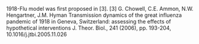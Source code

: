 1918-Flu model was first proposed in [3].
[3] G. Chowell, C.E. Ammon, N.W. Hengartner, J.M. Hyman
Transmission dynamics of the great influenza pandemic of 1918 in Geneva, Switzerland: assessing the effects of hypothetical interventions
J. Theor. Biol., 241 (2006), pp. 193-204, 10.1016/j.jtbi.2005.11.026
